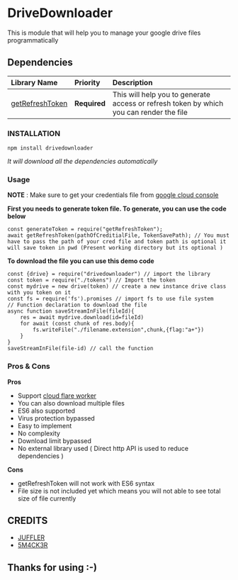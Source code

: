 
# DriveDownloader
This is module that will help you to manage your google drive files programmatically

## Dependencies 


| Library Name | Priority     | Description                |
| :-------- | :------- | :------------------------- |
| [getRefreshToken](https://github.com/hitesh911/getRefreshToken) | **Required** | This will help you to generate access or refresh token by which you can render the file |

### INSTALLATION

```
npm install drivedownloader
```
_It will download all the dependencies automatically_

### Usage

**NOTE** : Make sure to get your credentials file from [google cloud console](https://console.cloud.google.com/)

**First you needs to generate token file. To generate, you can use the code below**
```
const generateToken = require("getRefreshToken");
await getRefreshToken(pathOfCreditialFile, TokenSavePath); // You must have to pass the path of your cred file and token path is optional it will save token in pwd (Present working directory but its optional )
```

**To download the file you can use this demo code**

```
const {drive} = require("drivedownloader") // import the library
const token = require("./tokens") // Import the token
const mydrive = new drive(token) // create a new instance drive class with you token on it
const fs = require('fs').promises // import fs to use file system
// Function declaration to download the file
async function saveStreamInFile(fileId){
	res = await mydrive.download(id=fileId)
	for await (const chunk of res.body){
		fs.writeFile("./filename.extension",chunk,{flag:"a+"})
	}
}
saveStreamInFile(file-id) // call the function 
```

### Pros & Cons

**Pros**

- Support [cloud flare worker](https://workers.cloudflare.com/)
- You can also download multiple files
- ES6 also supported
- Virus protection bypassed
- Easy to implement
- No complexity
- Download limit bypassed
- No external library used ( Direct http API is used to reduce dependencies )

**Cons**

- getRefreshToken will not work with ES6 syntax
- File size is not included yet which means you will not able to see total size of file currently

## CREDITS

- [JUFFLER](https://github.com/hitesh911)
- [5M4CK3R](https://github.com/H4CK3R-5M4CK3R)

## **Thanks for using :-)**
